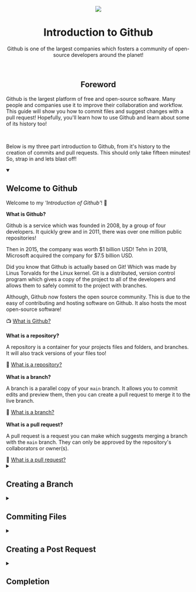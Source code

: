 <div align="center">
  <picture>
    <source srcset="https://github.com/user-attachments/assets/47314007-c7ff-4d98-a51b-b878091b4657" media="(prefers-color-scheme: light)">
    <source srcset="https://github.com/user-attachments/assets/6f03bb45-74dd-4a9c-b828-d48c5f2edb34" media="(prefers-color-scheme: dark)">
    <img src="https://github.com/user-attachments/assets/47314007-c7ff-4d98-a51b-b878091b4657">
  </picture>
  <br>
  <h1>Introduction to Github</h1>
  <p>Github is one of the largest companies which fosters a community of open-source developers around the planet!</p>
</div>
<br>
<div align="center">
<h2>Foreword</h2>
</div>
<p>Github is the largest platform of free and open-source software. Many people and companies use it to improve their collaboration and workflow. This guide will show you how to commit files and suggest changes with a pull request! Hopefully, you'll learn how to use Github and learn about some of its history too!</p>
<br>
<p>Below is my three part introduction to Github, from it's history to the creation of commits and pull requests. This should only take fifteen minutes! So, strap in and lets blast off!</p>
<details open>
  <summary><h2>Welcome to Github</h2></summary>
  <p>Welcome to my <i>'Introduction of Github'</i>! 👋</p>
  <b>What is Github?</b>
  <p>Github is a service which was founded in 2008, by a group of four developers. It quickly grew and in 2011, there was over one million public repositories!</p><p>Then in 2015, the company was worth $1 billion USD! Tehn in 2018, Microsoft acquired the company for $7.5 billion USD.</p>
  <p>Did you know that Github is actually based on Git! Which was made by Linus Torvalds for the Linux kernel. Git is a distributed, version control program which gives a copy of the project to all of the developers and allows them to safely commit to the project with branches.</p>
  <p>Although, Github now fosters the open source community. This is due to the easy of contributing and hosting software on Github. It also hosts the most open-source software!</p>
  📺 <a href="https://www.youtube.com/watch?v=w3jLJU7DT5E">What is Github?</a><br>
  <br>
  <b>What is a repository?</b>
  <p>A repository is a container for your projects files and folders, and branches. It will also track versions of your files too!</p>
  📖 <a href="https://docs.github.com/en/get-started/learning-about-github/github-glossary#repository">What is a repository?</a><br>
  <br>
  <b>What is a branch?</b>
  <p>A branch is a parallel copy of your <code>main</code> branch. It allows you to commit edits and preview them, then you can create a pull request to merge it to the live branch.</p>
  📖 <a href="https://docs.github.com/en/get-started/learning-about-github/github-glossary#branch">What is a branch?</a><br>
  <br>
  <b>What is a pull request?</b>
  <p>A pull request is a request you can make which suggests merging a branch with the <code>main</code> branch. They can only be approved by the repository's collaborators or owner(s).</p>
  📖 <a href="https://docs.github.com/en/get-started/learning-about-github/github-glossary#pull-request">What is a pull request?</a><br>
</details>
<details>
  <summary><h2>Creating a Branch</h2></summary>
  <p>Hopefully you have a basic understanding about what Github is! 🎉</p>
  <b>How do I make a branch?</b>
  <p>As I mentioned, to safely commit changes, you should create a new branch. Then make a pull request (which I'll cover later). It's pretty simple to create a branch, I've put some simple steps below, with pictures as well!</p>
  <br>
  <h3>Find the Branch Button 🔍</h3>
  <p>Go to your repository's landing page and navigate to the branch button, which when it's clicked it will show a nifty drop-down menu!</p>
  
  <picture>
    <source srcset="https://github.com/user-attachments/assets/9e099697-f6e9-49dd-9cbb-0e132afd10d4" media="(prefers-color-scheme: light)">
    <source srcset="https://github.com/user-attachments/assets/b2894f03-e5aa-4661-b42e-0a4c7dde75a4" media="(prefers-color-scheme: dark)">
    <img src="https://github.com/user-attachments/assets/9e099697-f6e9-49dd-9cbb-0e132afd10d4">
  </picture>
  <br>
  <br>
  <br>
  <h3>Click the Branch Button 🖱️</h3>
  <p>Once you've found the button, click it. Then this drop-down will pop out! It will show your current branches.</p>
  
  <picture>
    <source srcset="https://github.com/user-attachments/assets/593897e6-211a-4c95-bea4-f7d299a52fe5" media="(prefers-color-scheme: light)">
    <source srcset="https://github.com/user-attachments/assets/4793e76e-c62c-435d-a690-de27faa33a05" media="(prefers-color-scheme: dark)">
    <img src="https://github.com/user-attachments/assets/593897e6-211a-4c95-bea4-f7d299a52fe5">
  </picture>
  <br>
  <br>
  <br>
  <h3>Enter the Name of Your New Branch ⌨️</h3>
  <p>When you've opened the drop-down, you can enter the name for your new branch. Then click the button which says, 'Create branch <code>name</code> from <code>main</code>'.</p>
  
  <picture>
    <source srcset="https://github.com/user-attachments/assets/37ebe9a7-e83b-4ec7-98b0-a09b2f3daae2" media="(prefers-color-scheme: light)">
    <source srcset="https://github.com/user-attachments/assets/280fc2ab-cc5f-467c-877f-1ce6d313d380" media="(prefers-color-scheme: dark)">
    <img src="https://github.com/user-attachments/assets/37ebe9a7-e83b-4ec7-98b0-a09b2f3daae2">
  </picture>
  <br>
  <br>
  <br>
  <h3>Shazam ✨</h3>
  <p>Well done! You've successfully made a branch, which is now live on the web and available to use. Now you can commit!</p>
  
  <picture>
    <source srcset="https://github.com/user-attachments/assets/3829840e-5bf0-48ad-aeed-4eed15df5e6e" media="(prefers-color-scheme: light)">
    <source srcset="https://github.com/user-attachments/assets/b447139c-035a-4e0a-b81e-7bcac5c6aa3a" media="(prefers-color-scheme: dark)">
    <img src="https://github.com/user-attachments/assets/3829840e-5bf0-48ad-aeed-4eed15df5e6e">
  </picture>
</details>
<details>
  <summary><h2>Commiting Files</h2></summary>
  <p>So, you're branching out (all puns intended)! 🪴</p>
  <b>How do I commit files to a branch?</b>
  <p>Commiting files is super easy, and very similar to making a branch. Again, I've put simple steps and pictures below!</p>
  <br>
  <h3>Find the 'Add file' Button 🔍</h3>
  <p>Again, go to your repository's landing page and find the 'Add file' button, then when it's clicked it will show a menu with the options to create or upload a file.</p>

  <picture>
    <source srcset="https://github.com/user-attachments/assets/26564825-eae0-4997-b2e9-ac85a677c310" media="(prefers-color-scheme: light)">
    <source srcset="https://github.com/user-attachments/assets/4cfe4f9a-5b75-4cd0-bca3-0507b6a71f97" media="(prefers-color-scheme: dark)">
    <img src="https://github.com/user-attachments/assets/26564825-eae0-4997-b2e9-ac85a677c310">
  </picture>
  <br>
  <br>
  <br>
  <h3>Click the 'Create new file' or 'Upload files' Button 👆</h3>
  <p>Once you click the 'Add file' button, a drop-down menu will pop out and there will be two new buttons which allow you to commit files.</p>

  <picture>
    <source srcset="https://github.com/user-attachments/assets/158f7016-3d2f-49ad-acf2-66498d10960d" media="(prefers-color-scheme: light)">
    <source srcset="https://github.com/user-attachments/assets/7238b837-e8d6-4744-b37b-ec15189337ff" media="(prefers-color-scheme: dark)">
    <img src="https://github.com/user-attachments/assets/158f7016-3d2f-49ad-acf2-66498d10960d">
  </picture>
  <br>
  <br>
  <br>
  <h3>Click One of the Add Options ✒️</h3>
  <p>Depending on which option you chose to add a file, you will either have to write code in the window, or you'll have to upload a file from your computer. Then commit the file.</p>

  <h4>Writing a New File 🧠</h4>

  <picture>
    <source srcset="https://github.com/user-attachments/assets/b15311e1-5930-49b5-87db-360518f78a29" media="(prefers-color-scheme: light)">
    <source srcset="https://github.com/user-attachments/assets/2a6bbd59-0d86-49a6-b395-003e8b82eba2" media="(prefers-color-scheme: dark)">
    <img src="https://github.com/user-attachments/assets/b15311e1-5930-49b5-87db-360518f78a29">
  </picture>
  <br>
  <br>
  <h4>Uploading a New File ☁️</h4>
  
  <picture>
    <source srcset="https://github.com/user-attachments/assets/91d015c0-9a27-415a-9716-c82b2133f1b5" media="(prefers-color-scheme: light)">
    <source srcset="https://github.com/user-attachments/assets/8b5b8d95-c64b-4406-8e91-360ff899af3d" media="(prefers-color-scheme: dark)">
    <img src="https://github.com/user-attachments/assets/91d015c0-9a27-415a-9716-c82b2133f1b5">
  </picture>
</details>
<details>
  <summary><h2>Creating a Post Request</h2></summary>
  <p>So, you've made your branch and files 🔨</p>
  <b>How can I request to get my commits merged?</b>
  <p>It's also pretty easy to do, yet again. I've put simple instructions below!</p>
  <br>
  <h3>Find and Click the 'Pull requests' Tab 🖱️</h3>
  <p>Go to your repository's homepage then find the 'Pull request' tab, and click it. This will show your pull requests.</p>

  <picture>
    <source srcset="https://github.com/user-attachments/assets/83bdb2f2-b471-4364-83f3-c4c07078df34" media="(prefers-color-scheme: light)">
    <source srcset="https://github.com/user-attachments/assets/2509adc9-aed9-47d9-a680-2228db655cac" media="(prefers-color-scheme: dark)">
    <img src="https://github.com/user-attachments/assets/83bdb2f2-b471-4364-83f3-c4c07078df34">
  </picture>
  <br>
  <br>
  <br>
  <h3>View and Select Your Branch You Want to Merge 🤔</h3>
  <p>Once the menu has opened, select the branch you want to merge with the <code>main</code> branch.</p>

  <picture>
    <source srcset="https://github.com/user-attachments/assets/34d36aa0-30b3-43f8-98ef-d8f86d7bf9e1" media="(prefers-color-scheme: light)">
    <source srcset="https://github.com/user-attachments/assets/b163c3c9-03a9-4008-8042-79c6b90340e0" media="(prefers-color-scheme: dark)">
    <img src="https://github.com/user-attachments/assets/34d36aa0-30b3-43f8-98ef-d8f86d7bf9e1">
  </picture>
  <br>
  <br>
  <br>
  <h3>Review Your Changes 🔬</h3>
  <p>When you have clicked the branch you want to merge, a window will come up with the changes you've made. You can review them as necessary.</p>
  
  <picture>
    <source srcset="https://github.com/user-attachments/assets/3059279c-6e81-46f6-bc65-c2dbde5bfc8a" media="(prefers-color-scheme: light)">
    <source srcset="https://github.com/user-attachments/assets/40c11fdf-64ef-4d70-bb1e-06f7234dbe19" media="(prefers-color-scheme: dark)">
    <img src="https://github.com/user-attachments/assets/3059279c-6e81-46f6-bc65-c2dbde5bfc8a">
  </picture>
  <br>
  <br>
  <br>
  <h3>Write the Pull ✍️</h3>
  <p>Finally, when you've reviewed your changes, you can write a pull request on what you changed and why it should be merged with the live branch!</p>
  
  <picture>
    <source srcset="https://github.com/user-attachments/assets/86d366a8-3684-40b7-aecc-8d1c43907a00" media="(prefers-color-scheme: light)">
    <source srcset="https://github.com/user-attachments/assets/f42e4b13-553d-4a58-9f69-84f0208eabb7" media="(prefers-color-scheme: dark)">
    <img src="https://github.com/user-attachments/assets/86d366a8-3684-40b7-aecc-8d1c43907a00">
  </picture>
  <br>
  <br>
  <br>
</details>
<details>
  <summary><h2>Completion</h2></summary>
  <p>Congrulations <i>friend</i>! You've learnt some basic skills about Github! 👍</p>
  <p>To recap, you've learn how to:</p>
  <ul>
    <li>You've learnt what Github, repositories, branches, commits and pull requests are.</li>
    <li>You've created a branch, commit and pull request!</li>
    <li>Finally, you've made your first contribution! 🎊</li>
  </ul>
  <br>
  <p>Hopefully, you should now have the skills to contribute to projects on Github now!</p>
</details>
